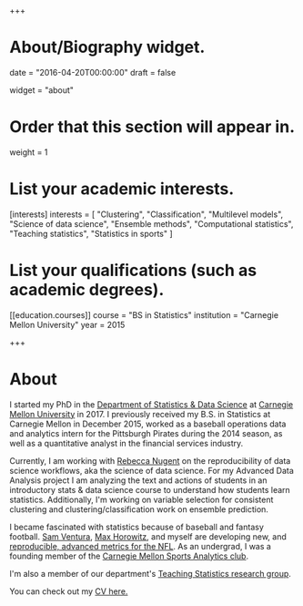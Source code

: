 +++
# About/Biography widget.

date = "2016-04-20T00:00:00"
draft = false

widget = "about"

# Order that this section will appear in.
weight = 1

# List your academic interests.
[interests]
  interests = [
    "Clustering",
    "Classification",
    "Multilevel models",
    "Science of data science",
    "Ensemble methods",
    "Computational statistics",
    "Teaching statistics",
    "Statistics in sports"
  ]

# List your qualifications (such as academic degrees).
[[education.courses]]
  course = "BS in Statistics"
  institution = "Carnegie Mellon University"
  year = 2015
 
+++

# About

I started my PhD in  the [Department of Statistics & Data Science](http://www.stat.cmu.edu/) at [Carnegie Mellon University](http://www.cmu.edu/) in 2017. I previously received my B.S. in Statistics at Carnegie Mellon in December 2015, worked as a baseball operations data and analytics intern for the Pittsburgh Pirates during the 2014 season, as well as a quantitative analyst in the financial services industry.

Currently, I am working with [Rebecca Nugent](http://www.stat.cmu.edu/~rnugent/PUBLIC/) on the reproducibility of data science workflows, aka the science of data science. For my Advanced Data Analysis project I am analyzing the text and actions of students in an introductory stats & data science course to understand how students learn statistics. Additionally, I'm working on variable selection for consistent clustering and clustering/classification work on ensemble prediction.

I became fascinated with statistics because of baseball and fantasy football. [Sam Ventura](http://www.stat.cmu.edu/~sventura/), [Max Horowitz](https://twitter.com/bklynmaks), and myself are developing new, and [reproducible, advanced metrics for the NFL](pdf/nflWAR.pdf). As an undergrad, I was a founding member of the [Carnegie Mellon Sports Analytics club](http://www.cmusportsanalytics.com/). 

I'm also a member of our department's [Teaching Statistics research group](http://www.stat.cmu.edu/teachstat/#home).

You can check out my [CV here.](pdf/CV.pdf)